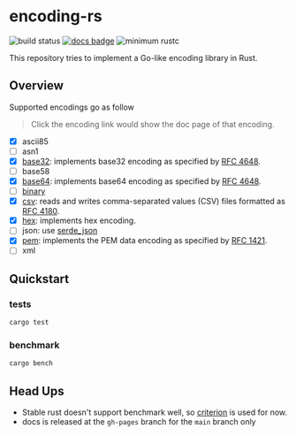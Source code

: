 # encoding-rs

![build status](https://github.com/sammyne/encoding-rs/workflows/build/badge.svg)
[![docs badge](https://img.shields.io/badge/docs-0.5.0-blue)](https://sammyne.github.io/encoding-rs/encoding/)
![minimum rustc](https://img.shields.io/badge/rustc-1.65.0%2B-blue)

This repository tries to implement a Go-like encoding library in Rust.

## Overview

Supported encodings go as follow

> Click the encoding link would show the doc page of that encoding.

- [x] ascii85
- [ ] asn1
- [x] [base32][base32-doc]: implements base32 encoding as specified by [RFC 4648].
- [ ] base58
- [x] [base64][base64-doc]: implements base64 encoding as specified by [RFC 4648].
- [ ] [binary][binary-doc]
- [x] [csv][csv-doc]: reads and writes comma-separated values (CSV) files formatted as [RFC 4180].
- [x] [hex][hex-doc]: implements hex encoding.
- [ ] json: use [serde_json]
- [x] [pem][pem-doc]: implements the PEM data encoding as specified by [RFC 1421].
- [ ] xml

## Quickstart

### tests

```bash
cargo test
```

### benchmark

```bash
cargo bench
```

## Head Ups

- Stable rust doesn't support benchmark well, so [criterion](https://crates.io/crates/criterion) is used for now.
- docs is released at the `gh-pages` branch for the `main` branch only

[base32-doc]: https://sammyne.github.io/encoding-rs/base32/
[base64-doc]: https://sammyne.github.io/encoding-rs/base64/
[binary-doc]: https://sammyne.github.io/encoding-rs/binary/
[csv-doc]: https://sammyne.github.io/encoding-rs/csv/
[hex-doc]: https://sammyne.github.io/encoding-rs/hex/
[pem-doc]: https://sammyne.github.io/encoding-rs/pem/
[serde_json]: https://crates.io/crates/serde_json
[RFC 1421]: https://rfc-editor.org/rfc/rfc1421.html
[RFC 4180]: https://rfc-editor.org/rfc/rfc4180.html
[RFC 4648]: https://rfc-editor.org/rfc/rfc4648.html
